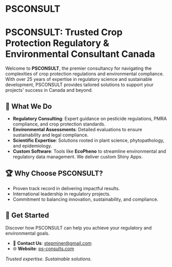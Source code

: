 # PSCONSULT
 # PSCONSULT: Trusted Crop Protection Regulatory & Environmental Consultant Canada  

Welcome to **PSCONSULT**, the premier consultancy for navigating the complexities of crop protection regulations and environmental compliance. With over 25 years of expertise in regulatory science and sustainable development, PSCONSULT provides tailored solutions to support your projects' success in Canada and beyond.  

## 🌱 What We Do  
- **Regulatory Consulting**: Expert guidance on pesticide regulations, PMRA compliance, and crop protection standards.  
- **Environmental Assessments**: Detailed evaluations to ensure sustainability and legal compliance.  
- **Scientific Expertise**: Solutions rooted in plant science, phytopathology, and epidemiology.  
- **Custom Software**: Tools like **EcoPheno** to streamline environmental and regulatory data management. We deliver custom Shiny Apps. 

## 🏆 Why Choose PSCONSULT?  
- Proven track record in delivering impactful results.  
- International leadership in regulatory projects.  
- Commitment to balancing innovation, sustainability, and compliance.  

## 🔗 Get Started  
Discover how PSCONSULT can help you achieve your regulatory and environmental goals.  

- 📧 **Contact Us**: stepminer@gmail.com  
- 🌐 **Website**: [ps-consults.com](https://ps-consults.com)  

_Trusted expertise. Sustainable solutions._

